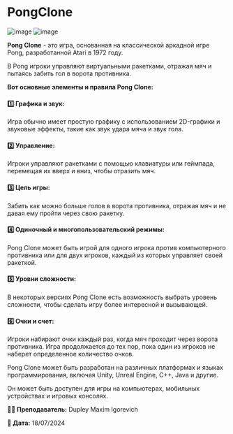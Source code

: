 PongClone
=========

![image](https://github.com/user-attachments/assets/d5811b5e-5f69-4ef3-a8bd-6deb3c9b703b)
![image](https://github.com/user-attachments/assets/19a99456-3950-4b1e-a7ff-e1cfd1d320bc)

**Pong Clone** - это игра, основанная на классической аркадной игре Pong, разработанной Atari в 1972 году.

В Pong игроки управляют виртуальными ракетками, отражая мяч и пытаясь забить гол в ворота противника.

**Вот основные элементы и правила Pong Clone:**

#### 1️⃣ Графика и звук:
Игра обычно имеет простую графику с использованием 2D-графики и звуковые эффекты, такие как звук удара мяча и звук гола.
#### 2️⃣ Управление:
Игроки управляют ракетками с помощью клавиатуры или геймпада, перемещая их вверх и вниз, чтобы отразить мяч.
#### 3️⃣ Цель игры:
Забить как можно больше голов в ворота противника, отражая мяч и не давая ему пройти через свою ракетку.
#### 4️⃣ Одиночный и многопользовательский режимы:
Pong Clone может быть игрой для одного игрока против компьютерного противника или для двух игроков, каждый из которых управляет своей ракеткой.
#### 5️⃣ Уровни сложности:
В некоторых версиях Pong Clone есть возможность выбрать уровень сложности, чтобы сделать игру более интересной и вызывающей.
#### 6️⃣ Очки и счет:
Игроки набирают очки каждый раз, когда мяч проходит через ворота противника. Игра продолжается до тех пор, пока один из игроков не наберет определенное количество очков.

Pong Clone может быть разработан на различных платформах и языках программирования, включая Unity, Unreal Engine, C++, Java и другие.

Он может быть доступен для игры на компьютерах, мобильных устройствах и игровых консолях.

**👨‍🏫 Преподаватель:** Dupley Maxim Igorevich

**📅 Дата:** 18/07/2024
